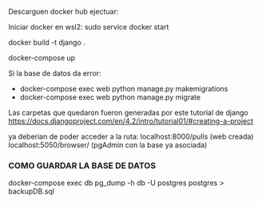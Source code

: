 Descarguen docker hub
ejectuar:

Iniciar docker en wsl2:
    sudo service docker start

docker build -t django .

docker-compose up

Si la base de datos da error:
- docker-compose exec web python manage.py makemigrations
- docker-compose exec web python manage.py migrate

Las carpetas que quedaron fueron generadas por este tutorial de django
https://docs.djangoproject.com/en/4.2/intro/tutorial01/#creating-a-project

ya deberian de poder acceder a la ruta:
localhost:8000/pulls (web creada)
localhost:5050/browser/ (pgAdmin con la base ya asociada)

### COMO GUARDAR LA BASE DE DATOS ###
docker-compose exec db pg_dump -h db -U postgres postgres > backupDB.sql
